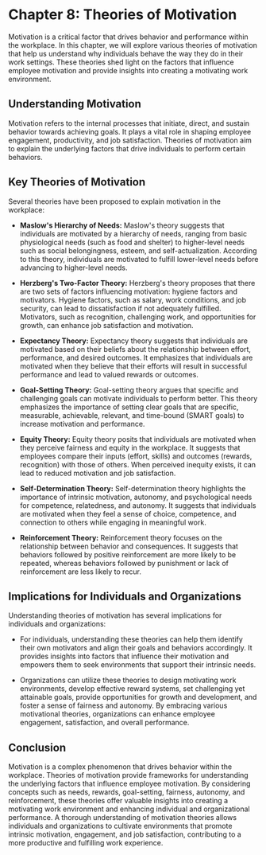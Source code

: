 Chapter 8: Theories of Motivation
=================================

Motivation is a critical factor that drives behavior and performance within the workplace. In this chapter, we will explore various theories of motivation that help us understand why individuals behave the way they do in their work settings. These theories shed light on the factors that influence employee motivation and provide insights into creating a motivating work environment.

Understanding Motivation
------------------------

Motivation refers to the internal processes that initiate, direct, and sustain behavior towards achieving goals. It plays a vital role in shaping employee engagement, productivity, and job satisfaction. Theories of motivation aim to explain the underlying factors that drive individuals to perform certain behaviors.

Key Theories of Motivation
--------------------------

Several theories have been proposed to explain motivation in the workplace:

* **Maslow's Hierarchy of Needs:** Maslow's theory suggests that individuals are motivated by a hierarchy of needs, ranging from basic physiological needs (such as food and shelter) to higher-level needs such as social belongingness, esteem, and self-actualization. According to this theory, individuals are motivated to fulfill lower-level needs before advancing to higher-level needs.

* **Herzberg's Two-Factor Theory:** Herzberg's theory proposes that there are two sets of factors influencing motivation: hygiene factors and motivators. Hygiene factors, such as salary, work conditions, and job security, can lead to dissatisfaction if not adequately fulfilled. Motivators, such as recognition, challenging work, and opportunities for growth, can enhance job satisfaction and motivation.

* **Expectancy Theory:** Expectancy theory suggests that individuals are motivated based on their beliefs about the relationship between effort, performance, and desired outcomes. It emphasizes that individuals are motivated when they believe that their efforts will result in successful performance and lead to valued rewards or outcomes.

* **Goal-Setting Theory:** Goal-setting theory argues that specific and challenging goals can motivate individuals to perform better. This theory emphasizes the importance of setting clear goals that are specific, measurable, achievable, relevant, and time-bound (SMART goals) to increase motivation and performance.

* **Equity Theory:** Equity theory posits that individuals are motivated when they perceive fairness and equity in the workplace. It suggests that employees compare their inputs (effort, skills) and outcomes (rewards, recognition) with those of others. When perceived inequity exists, it can lead to reduced motivation and job satisfaction.

* **Self-Determination Theory:** Self-determination theory highlights the importance of intrinsic motivation, autonomy, and psychological needs for competence, relatedness, and autonomy. It suggests that individuals are motivated when they feel a sense of choice, competence, and connection to others while engaging in meaningful work.

* **Reinforcement Theory:** Reinforcement theory focuses on the relationship between behavior and consequences. It suggests that behaviors followed by positive reinforcement are more likely to be repeated, whereas behaviors followed by punishment or lack of reinforcement are less likely to recur.

Implications for Individuals and Organizations
----------------------------------------------

Understanding theories of motivation has several implications for individuals and organizations:

* For individuals, understanding these theories can help them identify their own motivators and align their goals and behaviors accordingly. It provides insights into factors that influence their motivation and empowers them to seek environments that support their intrinsic needs.

* Organizations can utilize these theories to design motivating work environments, develop effective reward systems, set challenging yet attainable goals, provide opportunities for growth and development, and foster a sense of fairness and autonomy. By embracing various motivational theories, organizations can enhance employee engagement, satisfaction, and overall performance.

Conclusion
----------

Motivation is a complex phenomenon that drives behavior within the workplace. Theories of motivation provide frameworks for understanding the underlying factors that influence employee motivation. By considering concepts such as needs, rewards, goal-setting, fairness, autonomy, and reinforcement, these theories offer valuable insights into creating a motivating work environment and enhancing individual and organizational performance. A thorough understanding of motivation theories allows individuals and organizations to cultivate environments that promote intrinsic motivation, engagement, and job satisfaction, contributing to a more productive and fulfilling work experience.
